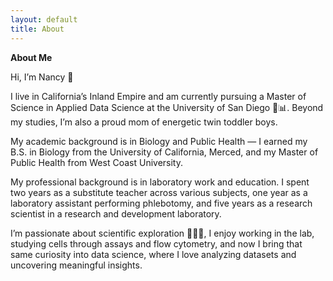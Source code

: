 ```yaml
---
layout: default
title: About
---
```


**About Me**

Hi, I’m Nancy 👋

I live in California’s Inland Empire and am currently pursuing a Master of Science in Applied Data Science at the University of San Diego 🔢📊. Beyond my studies, I’m also a proud mom of energetic twin toddler boys.

My academic background is in Biology and Public Health — I earned my B.S. in Biology from the University of California, Merced, and my Master of Public Health from West Coast University.

My professional background is in laboratory work and education. I spent two years as a substitute teacher across various subjects, one year as a laboratory assistant performing phlebotomy, and five years as a research scientist in a research and development laboratory.

I’m passionate about scientific exploration 🔬🧫🌱, I enjoy working in the lab, studying cells through assays and flow cytometry, and now I bring that same curiosity into data science, where I love analyzing datasets and uncovering meaningful insights.
